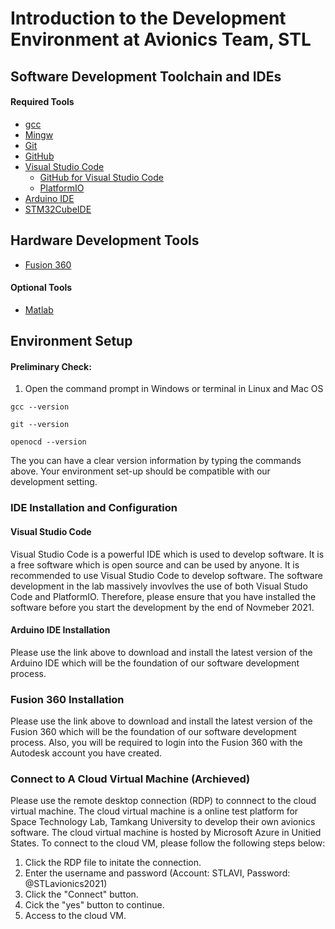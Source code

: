 # Introduction to the Development Environment at Avionics Team, STL

## Software Development Toolchain and IDEs
#### Required Tools
- [gcc](https://gcc.gnu.org/)
- [Mingw](https://sourceforge.net/projects/mingw-w64/)
- [Git](https://git-scm.com/)
- [GitHub](https://github.com/)
- [Visual Studio Code](https://code.visualstudio.com/)
  - [GitHub for Visual Studio Code](https://marketplace.visualstudio.com/items?itemName=ms-vscode.vscode-github)
  - [PlatformIO](https://platformio.org/)
- [Arduino IDE](https://www.arduino.cc/)
- [STM32CubeIDE](https://www.st.com/en/development-tools/stm32cubeide.html)

## Hardware Development Tools
- [Fusion 360](https://www.fusion360.com/)

#### Optional Tools
- [Matlab](https://www.mathworks.com/)

## Environment Setup
#### Preliminary Check:
1. Open the command prompt in Windows or terminal in Linux and Mac OS
```
gcc --version
```
```
git --version
```
```
openocd --version
```
The you can have a clear version information by typing the commands above. Your environment set-up should be compatible with our development setting.

### IDE Installation and Configuration
#### Visual Studio Code
Visual Studio Code is a powerful IDE which is used to develop software. It is a free software which is open source and can be used by anyone. It is recommended to use Visual Studio Code to develop software. The software development in the lab massively invovlves the use of both Visual Studo Code and PlatformIO. Therefore, please ensure that you have installed the software before you start the development by the end of Novmeber 2021.

#### Arduino IDE Installation
Please use the link above to download and install the latest version of the Arduino IDE which will be the foundation of our software development process. 

### Fusion 360 Installation
Please use the link above to download and install the latest version of the Fusion 360 which will be the foundation of our software development process. Also, you will be required to login into the Fusion 360 with the Autodesk account you have created.

### Connect to A Cloud Virtual Machine (Archieved)
Please use the remote desktop connection (RDP) to connnect to the cloud virtual machine. The cloud virtual machine is a online test platform for Space Technology Lab, Tamkang University to develop their own avionics software. The cloud virtual machine is hosted by Microsoft Azure in Unitied States. To connect to the cloud VM, please follow the following steps below:
1. Click the RDP file to initate the connection.
2. Enter the username and password (Account: STLAVI, Password: @STLavionics2021)
3. Click the "Connect" button.
4. Cick the "yes" button to continue.
5. Access to the cloud VM.